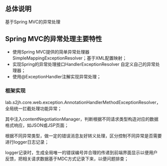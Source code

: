 ## 总体说明

基于Spring MVC的异常处理

## Spring MVC的异常处理主要特性

* 使用Spring MVC提供的简单异常处理器SimpleMappingExceptionResolver；基于XML配置映射；
* 实现Spring的异常处理接口HandlerExceptionResolver 自定义自己的异常处理器；
* 使用@ExceptionHandler注解实现异常处理；

### 框架实现

lab.s2jh.core.web.exception.AnnotationHandlerMethodExceptionResolver，全局统一拦截处理功能异常；

其中注入contentNegotiationManager，判断根据不同请求类型构造对应的数据格式响应，如JSON或JSP页面；

根据不同异常类型，做一定的错误消息友好转义处理，区分控制不同异常是否需要进行logger日志记录；

logger记录时，生成全局唯一的错误编号并合理的传递到前端界面显示以便用户反馈，把相关请求数据基于MDC方式记录下来，以便问题排查；